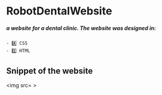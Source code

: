# RobotDentalWebsite
##### a website for a dental clinic. The website was designed in:
    - #️⃣ CSS
    - 5️⃣ HTML
    
    
    
## Snippet of the website
<img src= >

